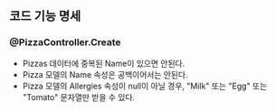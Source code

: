 ## 코드 기능 명세

### @PizzaController.Create

- Pizzas 데이터에 중복된 Name이 있으면 안된다.
- Pizza 모델의 Name 속성은 공백이어서는 안된다.
- Pizza 모델의 Allergies 속성이 null이 아닐 경우, "Milk" 또는 "Egg" 또는 "Tomato" 문자열만 받을 수 있다.
